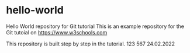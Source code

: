 # hello-world
Hello World repository for Git tutorial
This is an example repository for the Git tutoial on https://www.w3schools.com

This repository is built step by step in the tutorial.
123
567
24.02.2022
